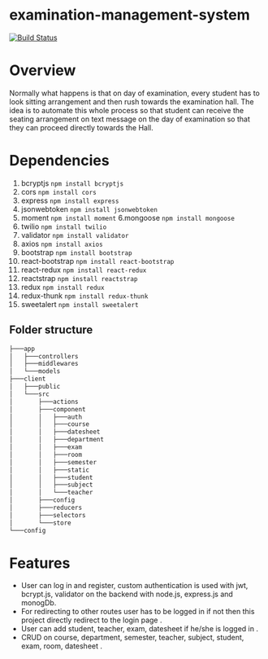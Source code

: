 # examination-management-system
[![Build Status](https://img.shields.io/badge/build-deployed-success)](https://examination-management-system.herokuapp.com/)
# Overview
Normally what happens is that on day of examination, every student has to look sitting arrangement and then rush towards the examination hall. The idea is to automate this whole process so that student can receive the seating arrangement on text message on the day of examination so that they can proceed directly towards the Hall.

# Dependencies
1. bcryptjs `npm install bcryptjs`
2. cors `npm install cors`
3. express `npm install express`
4. jsonwebtoken `npm install jsonwebtoken`
5. moment `npm install moment`
6.mongoose `npm install mongoose`
7. twilio `npm install twilio`
8. validator `npm install validator`
9. axios `npm install axios`
10. bootstrap `npm install bootstrap`
11. react-bootstrap `npm install react-bootstrap`
12. react-redux `npm install react-redux`
13. reactstrap `npm install reactstrap`
14. redux `npm install redux`
15. redux-thunk `npm install redux-thunk`
16. sweetalert `npm install sweetalert`

## Folder structure

```bash
├───app
│   ├───controllers
│   ├───middlewares
│   └───models
├───client
│   ├───public
│   └───src
│       ├───actions
│       ├───component
│       │   ├───auth
│       │   ├───course
│       │   ├───datesheet
│       │   ├───department
│       │   ├───exam
│       │   ├───room
│       │   ├───semester
│       │   ├───static
│       │   ├───student
│       │   ├───subject
│       │   └───teacher
│       ├───config
│       ├───reducers
│       ├───selectors 
│       └───store           
└───config
```

# Features
* User can log in and register, custom authentication is used with jwt, 
   bcrypt.js, validator on the backend with node.js, express.js and  monogDb.
* For redirecting to other routes user has to be logged in if not then this project directly redirect to the login page .
* User can  add  student, teacher, exam, datesheet  if he/she  is logged in .
* CRUD on course, department, semester, teacher, subject, student, exam, room, datesheet .


